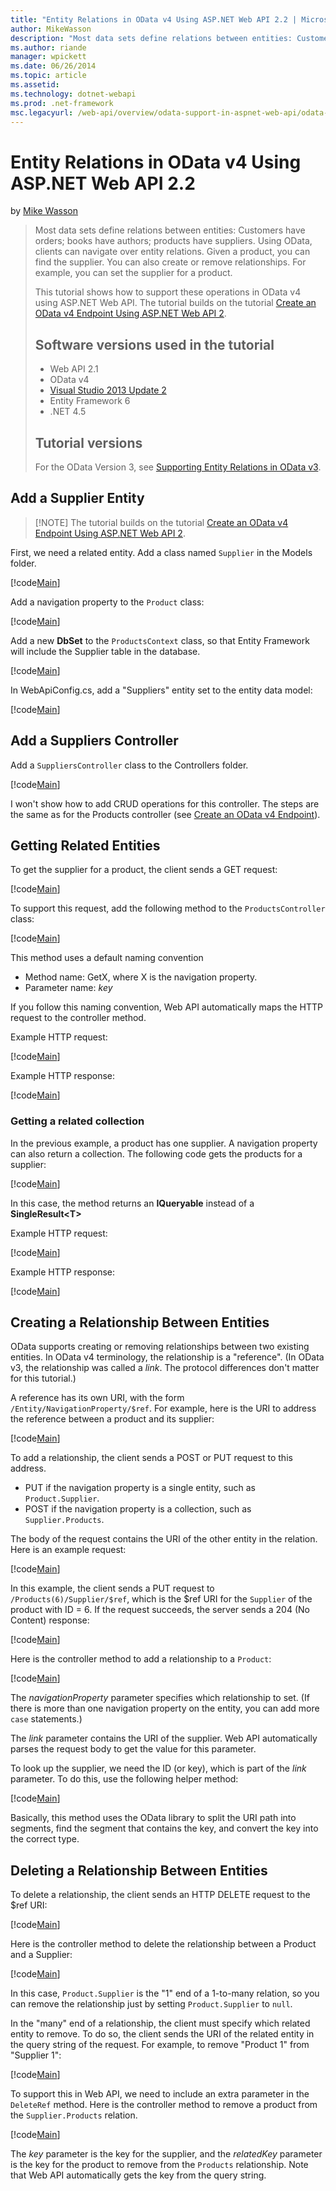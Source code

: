 ```yaml
---
title: "Entity Relations in OData v4 Using ASP.NET Web API 2.2 | Microsoft Docs"
author: MikeWasson
description: "Most data sets define relations between entities: Customers have orders; books have authors; products have suppliers. Using OData, clients can navigate over..."
ms.author: riande
manager: wpickett
ms.date: 06/26/2014
ms.topic: article
ms.assetid: 
ms.technology: dotnet-webapi
ms.prod: .net-framework
msc.legacyurl: /web-api/overview/odata-support-in-aspnet-web-api/odata-v4/entity-relations-in-odata-v4
---
```

Entity Relations in OData v4 Using ASP.NET Web API 2.2
====================
by [Mike Wasson](https://github.com/MikeWasson)

> Most data sets define relations between entities: Customers have orders; books have authors; products have suppliers. Using OData, clients can navigate over entity relations. Given a product, you can find the supplier. You can also create or remove relationships. For example, you can set the supplier for a product.
> 
> This tutorial shows how to support these operations in OData v4 using ASP.NET Web API. The tutorial builds on the tutorial [Create an OData v4 Endpoint Using ASP.NET Web API 2](create-an-odata-v4-endpoint.md).
> 
> ## Software versions used in the tutorial
> 
> 
> - Web API 2.1
> - OData v4
> - [Visual Studio 2013 Update 2](https://www.visualstudio.com/downloads/download-visual-studio-vs)
> - Entity Framework 6
> - .NET 4.5
> 
> 
> ## Tutorial versions
> 
> For the OData Version 3, see [Supporting Entity Relations in OData v3](https://asp.net/web-api/overview/odata-support-in-aspnet-web-api/odata-v3/working-with-entity-relations).


## Add a Supplier Entity

> [!NOTE] The tutorial builds on the tutorial [Create an OData v4 Endpoint Using ASP.NET Web API 2](create-an-odata-v4-endpoint.md).


First, we need a related entity. Add a class named `Supplier` in the Models folder.

[!code[Main](entity-relations-in-odata-v4/samples/sample1.xml)]

Add a navigation property to the `Product` class:

[!code[Main](entity-relations-in-odata-v4/samples/sample2.xml?highlight=13-15)]

Add a new **DbSet** to the `ProductsContext` class, so that Entity Framework will include the Supplier table in the database.

[!code[Main](entity-relations-in-odata-v4/samples/sample3.xml?highlight=10)]

In WebApiConfig.cs, add a &quot;Suppliers&quot; entity set to the entity data model:

[!code[Main](entity-relations-in-odata-v4/samples/sample4.xml?highlight=6)]

## Add a Suppliers Controller

Add a `SuppliersController` class to the Controllers folder.

[!code[Main](entity-relations-in-odata-v4/samples/sample5.xml)]

I won't show how to add CRUD operations for this controller. The steps are the same as for the Products controller (see [Create an OData v4 Endpoint](create-an-odata-v4-endpoint.md)).

## Getting Related Entities

To get the supplier for a product, the client sends a GET request:

[!code[Main](entity-relations-in-odata-v4/samples/sample6.xml)]

To support this request, add the following method to the `ProductsController` class:

[!code[Main](entity-relations-in-odata-v4/samples/sample7.xml)]

This method uses a default naming convention

- Method name: GetX, where X is the navigation property.
- Parameter name: *key*

If you follow this naming convention, Web API automatically maps the HTTP request to the controller method.

Example HTTP request:

[!code[Main](entity-relations-in-odata-v4/samples/sample8.xml)]

Example HTTP response:

[!code[Main](entity-relations-in-odata-v4/samples/sample9.xml)]

### Getting a related collection

In the previous example, a product has one supplier. A navigation property can also return a collection. The following code gets the products for a supplier:

[!code[Main](entity-relations-in-odata-v4/samples/sample10.xml)]

In this case, the method returns an **IQueryable** instead of a **SingleResult&lt;T&gt;**

Example HTTP request:

[!code[Main](entity-relations-in-odata-v4/samples/sample11.xml)]

Example HTTP response:

[!code[Main](entity-relations-in-odata-v4/samples/sample12.xml)]

## Creating a Relationship Between Entities

OData supports creating or removing relationships between two existing entities. In OData v4 terminology, the relationship is a &quot;reference&quot;. (In OData v3, the relationship was called a *link*. The protocol differences don't matter for this tutorial.)

A reference has its own URI, with the form `/Entity/NavigationProperty/$ref`. For example, here is the URI to address the reference between a product and its supplier:

[!code[Main](entity-relations-in-odata-v4/samples/sample13.xml)]

To add a relationship, the client sends a POST or PUT request to this address.

- PUT if the navigation property is a single entity, such as `Product.Supplier`.
- POST if the navigation property is a collection, such as `Supplier.Products`.

The body of the request contains the URI of the other entity in the relation. Here is an example request:

[!code[Main](entity-relations-in-odata-v4/samples/sample14.xml)]

In this example, the client sends a PUT request to `/Products(6)/Supplier/$ref`, which is the $ref URI for the `Supplier` of the product with ID = 6. If the request succeeds, the server sends a 204 (No Content) response:

[!code[Main](entity-relations-in-odata-v4/samples/sample15.xml)]

Here is the controller method to add a relationship to a `Product`:

[!code[Main](entity-relations-in-odata-v4/samples/sample16.xml)]

The *navigationProperty* parameter specifies which relationship to set. (If there is more than one navigation property on the entity, you can add more `case` statements.)

The *link* parameter contains the URI of the supplier. Web API automatically parses the request body to get the value for this parameter.

To look up the supplier, we need the ID (or key), which is part of the *link* parameter. To do this, use the following helper method:

[!code[Main](entity-relations-in-odata-v4/samples/sample17.xml)]

Basically, this method uses the OData library to split the URI path into segments, find the segment that contains the key, and convert the key into the correct type.

## Deleting a Relationship Between Entities

To delete a relationship, the client sends an HTTP DELETE request to the $ref URI:

[!code[Main](entity-relations-in-odata-v4/samples/sample18.xml)]

Here is the controller method to delete the relationship between a Product and a Supplier:

[!code[Main](entity-relations-in-odata-v4/samples/sample19.xml)]

In this case, `Product.Supplier` is the &quot;1&quot; end of a 1-to-many relation, so you can remove the relationship just by setting `Product.Supplier` to `null`.

In the &quot;many&quot; end of a relationship, the client must specify which related entity to remove. To do so, the client sends the URI of the related entity in the query string of the request. For example, to remove "Product 1" from "Supplier 1":

[!code[Main](entity-relations-in-odata-v4/samples/sample20.xml?highlight=1)]

To support this in Web API, we need to include an extra parameter in the `DeleteRef` method. Here is the controller method to remove a product from the `Supplier.Products` relation.

[!code[Main](entity-relations-in-odata-v4/samples/sample21.xml)]

The *key* parameter is the key for the supplier, and the *relatedKey* parameter is the key for the product to remove from the `Products` relationship. Note that Web API automatically gets the key from the query string.